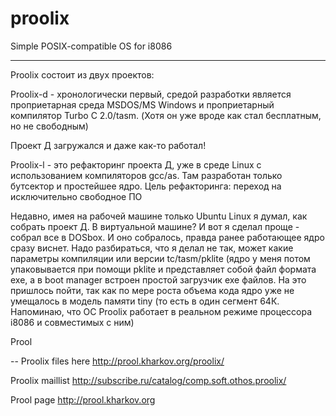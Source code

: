 proolix
=======

Simple POSIX-compatible OS for i8086

---

Proolix состоит из двух проектов:

Proolix-d - хронологически первый, средой разработки является проприетарная среда MSDOS/MS Windows и проприетарный компилятор Turbo C 2.0/tasm.
(Хотя он уже вроде как стал бесплатным, но не свободным)

Проект Д загружался и даже как-то работал!

Proolix-l - это рефакторинг проекта Д, уже в среде Linux с использованием компиляторов gcc/as. Там разработан только бутсектор и простейшее ядро. Цель рефакторинга: переход на исключительно свободное ПО

Недавно, имея на рабочей машине только Ubuntu Linux я думал, как собрать проект Д. В виртуальной машине? И вот я сделал проще - собрал все в DOSbox. И оно собралось, правда ранее работающее ядро сразу виснет. Надо разбираться, что я делал не так, может какие параметры компиляции или версии tc/tasm/pklite (ядро у меня потом упаковывается при помощи pklite и представляет собой файл формата exe, а в boot manager встроен простой загрузчик exe файлов. На это пришлось пойти, так как по мере роста объема кода ядро уже не умещалось в модель памяти tiny (то есть в один сегмент 64К. Напоминаю, что ОС Proolix работает в реальном режиме процессора i8086 и совместимых с ним)

Prool

-- 
Proolix files here http://prool.kharkov.org/proolix/

Proolix maillist http://subscribe.ru/catalog/comp.soft.othos.proolix/

Prool page http://prool.kharkov.org
